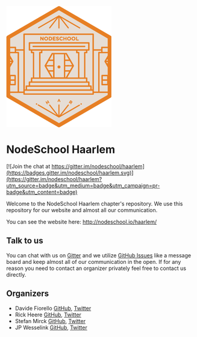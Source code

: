 ![NodeSchool Haarlem](resources/nodeschool-haarlem.png)

# NodeSchool Haarlem

[![Join the chat at https://gitter.im/nodeschool/haarlem](https://badges.gitter.im/nodeschool/haarlem.svg)](https://gitter.im/nodeschool/haarlem?utm_source=badge&utm_medium=badge&utm_campaign=pr-badge&utm_content=badge)

Welcome to the NodeSchool Haarlem chapter's repository. We use this repository
for our website and almost all our communication.

You can see the website here: http://nodeschool.io/haarlem/

## Talk to us

You can chat with us on [Gitter](https://gitter.im/nodeschool/haarlem) and we
utilize [GitHub Issues](https://github.com/nodeschool/haarlem/issues) like a
message board and keep almost all of our communication in the open. If for any
reason you need to contact an organizer privately feel free to contact us
directly.

## Organizers

 * Davide Fiorello [GitHub](https://github.com/codeflyer/), [Twitter](https://twitter.com/davidefiorello/)
 * Rick Heere [GitHub](https://github.com/rickheere/),
 [Twitter](https://twitter.com/heererick/)
 * Stefan Mirck [GitHub](https://github.com/stefanmirck/),
 [Twitter](https://twitter.com/stefanmirck)
 * JP Wesselink [GitHub](https://github.com/jpwesselink),
 [Twitter](https://twitter.com/jp10k)
